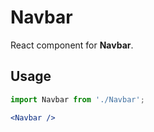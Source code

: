 # Navbar

React component for **Navbar**.

## Usage

```jsx
import Navbar from './Navbar';

<Navbar />
```
